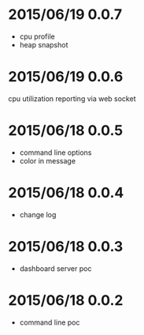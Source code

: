 # 2015/06/19 0.0.7
 
- cpu profile
- heap snapshot

# 2015/06/19 0.0.6 

cpu utilization reporting via web socket

# 2015/06/18 0.0.5

- command line options
- color in message

# 2015/06/18 0.0.4 

- change log

# 2015/06/18 0.0.3

- dashboard server poc

# 2015/06/18 0.0.2

- command line poc